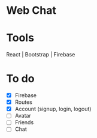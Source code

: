 # Web Chat

# Tools

React | Bootstrap | Firebase 

# To do

- [x] Firebase
- [x] Routes
- [x] Account (signup, login, logout)
- [ ] Avatar
- [ ] Friends
- [ ] Chat
